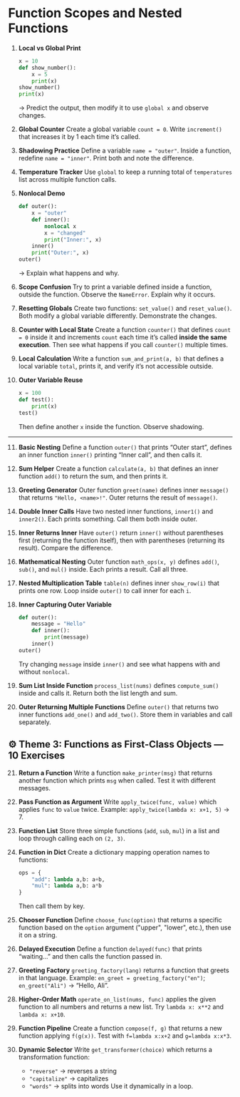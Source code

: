 # Function Scopes and Nested Functions

1. **Local vs Global Print**

   ```python
   x = 10
   def show_number():
       x = 5
       print(x)
   show_number()
   print(x)
   ```

   → Predict the output, then modify it to use `global x` and observe changes.

2. **Global Counter**
   Create a global variable `count = 0`.
   Write `increment()` that increases it by 1 each time it’s called.

3. **Shadowing Practice**
   Define a variable `name = "outer"`.
   Inside a function, redefine `name = "inner"`.
   Print both and note the difference.

4. **Temperature Tracker**
   Use `global` to keep a running total of `temperatures` list across multiple function calls.

5. **Nonlocal Demo**

   ```python
   def outer():
       x = "outer"
       def inner():
           nonlocal x
           x = "changed"
           print("Inner:", x)
       inner()
       print("Outer:", x)
   outer()
   ```

   → Explain what happens and why.

6. **Scope Confusion**
   Try to print a variable defined inside a function, outside the function.
   Observe the `NameError`. Explain why it occurs.

7. **Resetting Globals**
   Create two functions: `set_value()` and `reset_value()`.
   Both modify a global variable differently. Demonstrate the changes.

8. **Counter with Local State**
   Create a function `counter()` that defines `count = 0` inside it and increments `count` each time it’s called **inside the same execution**.
   Then see what happens if you call `counter()` multiple times.

9. **Local Calculation**
   Write a function `sum_and_print(a, b)` that defines a local variable `total`, prints it, and verify it’s not accessible outside.

10. **Outer Variable Reuse**

    ```python
    x = 100
    def test():
        print(x)
    test()
    ```

    Then define another `x` inside the function. Observe shadowing.

---

11. **Basic Nesting**
    Define a function `outer()` that prints “Outer start”, defines an inner function `inner()` printing “Inner call”, and then calls it.

12. **Sum Helper**
    Create a function `calculate(a, b)` that defines an inner function `add()` to return the sum, and then prints it.

13. **Greeting Generator**
    Outer function `greet(name)` defines inner `message()` that returns `"Hello, <name>!"`.
    Outer returns the result of `message()`.

14. **Double Inner Calls**
    Have two nested inner functions, `inner1()` and `inner2()`.
    Each prints something. Call them both inside outer.

15. **Inner Returns Inner**
    Have `outer()` return `inner()` without parentheses first (returning the function itself), then with parentheses (returning its result). Compare the difference.

16. **Mathematical Nesting**
    Outer function `math_ops(x, y)` defines `add()`, `sub()`, and `mul()` inside.
    Each prints a result. Call all three.

17. **Nested Multiplication Table**
    `table(n)` defines inner `show_row(i)` that prints one row.
    Loop inside `outer()` to call inner for each `i`.

18. **Inner Capturing Outer Variable**

    ```python
    def outer():
        message = "Hello"
        def inner():
            print(message)
        inner()
    outer()
    ```

    Try changing `message` inside `inner()` and see what happens with and without `nonlocal`.

19. **Sum List Inside Function**
    `process_list(nums)` defines `compute_sum()` inside and calls it.
    Return both the list length and sum.

20. **Outer Returning Multiple Functions**
    Define `outer()` that returns two inner functions `add_one()` and `add_two()`.
    Store them in variables and call separately.


## ⚙️ Theme 3: Functions as First-Class Objects — 10 Exercises

21. **Return a Function**
    Write a function `make_printer(msg)` that returns another function which prints `msg` when called.
    Test it with different messages.

22. **Pass Function as Argument**
    Write `apply_twice(func, value)` which applies `func` to `value` twice.
    Example: `apply_twice(lambda x: x+1, 5)` → 7.

23. **Function List**
    Store three simple functions (`add`, `sub`, `mul`) in a list and loop through calling each on `(2, 3)`.

24. **Function in Dict**
    Create a dictionary mapping operation names to functions:

    ```python
    ops = {
        "add": lambda a,b: a+b,
        "mul": lambda a,b: a*b
    }
    ```

    Then call them by key.

25. **Chooser Function**
    Define `choose_func(option)` that returns a specific function based on the `option` argument ("upper", "lower", etc.), then use it on a string.

26. **Delayed Execution**
    Define a function `delayed(func)` that prints “waiting…” and then calls the function passed in.

27. **Greeting Factory**
    `greeting_factory(lang)` returns a function that greets in that language.
    Example: `en_greet = greeting_factory("en")`; `en_greet("Ali")` → “Hello, Ali”.

28. **Higher-Order Math**
    `operate_on_list(nums, func)` applies the given function to all numbers and returns a new list.
    Try `lambda x: x**2` and `lambda x: x+10`.

29. **Function Pipeline**
    Create a function `compose(f, g)` that returns a new function applying `f(g(x))`.
    Test with `f=lambda x:x+2` and `g=lambda x:x*3`.

30. **Dynamic Selector**
    Write `get_transformer(choice)` which returns a transformation function:

    * `"reverse"` → reverses a string
    * `"capitalize"` → capitalizes
    * `"words"` → splits into words
      Use it dynamically in a loop.

